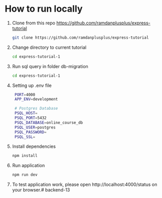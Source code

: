 # How to run locally
1. Clone from this repo https://github.com/ramdanplusplus/express-tutorial
   ```bash
   git clone https://github.com/ramdanplusplus/express-tutorial
   ```
2. Change directory to current tutorial
   ```bash
   cd express-tutorial-1
   ```
3. Run sql query in folder db-migration
   ```bash
   cd express-tutorial-1
   ```
4. Setting up .env file
   ```bash
    PORT=4000
    APP_ENV=development

    # Postgres Database
    PSQL_HOST=
    PSQL_PORT=5432
    PSQL_DATABASE=online_course_db
    PSQL_USER=postgres
    PSQL_PASSWORD=
    PSQL_SSL=
   ```
5. Install dependencies
   ```bash
   npm install
   ```
6. Run application
   ```bash
   npm run dev
   ```
7. To test application work, please open http://localhost:4000/status on your browser.# backend-13
